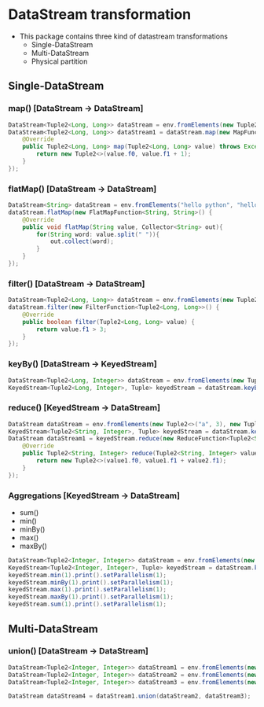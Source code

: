 # DataStream transformation
* This package contains three kind of datastream transformations
    * Single-DataStream
    * Multi-DataStream
    * Physical partition
## Single-DataStream
### map() [DataStream -> DataStream]
```java
DataStream<Tuple2<Long, Long>> dataStream = env.fromElements(new Tuple2<>(1L, 2L), new Tuple2<>(1L, 2L), new Tuple2<>(1L, 2L), new Tuple2<>(1L, 2L));
DataStream<Tuple2<Long, Long>> dataStream1 = dataStream.map(new MapFunction<Tuple2<Long, Long>, Tuple2<Long, Long>>() {
    @Override
    public Tuple2<Long, Long> map(Tuple2<Long, Long> value) throws Exception {
        return new Tuple2<>(value.f0, value.f1 + 1);
    }
});
```
### flatMap() [DataStream -> DataStream]
```java
DataStream<String> dataStream = env.fromElements("hello python", "hello java", "hello scala", "hello c++");
dataStream.flatMap(new FlatMapFunction<String, String>() {
    @Override
    public void flatMap(String value, Collector<String> out){
        for(String word: value.split(" ")){
            out.collect(word);
        }
    }
});
```
### filter() [DataStream -> DataStream]
```java
DataStream<Tuple2<Long, Long>> dataStream = env.fromElements(new Tuple2<>(1L, 2L), new Tuple2<>(1L, 3L), new Tuple2<>(1L, 4L), new Tuple2<>(1L, 5L));
dataStream.filter(new FilterFunction<Tuple2<Long, Long>>() {
    @Override
    public boolean filter(Tuple2<Long, Long> value) {
        return value.f1 > 3;
    }
});
```
### keyBy() [DataStream -> KeyedStream]
```java
DataStream<Tuple2<Long, Integer>> dataStream = env.fromElements(new Tuple2<>(1L, 1), new Tuple2<>(2L, 2), new Tuple2<>(3L, 1), new Tuple2<>(4L, 8));
KeyedStream<Tuple2<Long, Integer>, Tuple> keyedStream = dataStream.keyBy(1);
```
### reduce() [KeyedStream -> DataStream]
```java
DataStream dataStream = env.fromElements(new Tuple2<>("a", 3), new Tuple2<>("d", 1), new Tuple2<>("c", 1), new Tuple2<>("a", 2), new Tuple2<>("c", 3));
KeyedStream<Tuple2<String, Integer>, Tuple> keyedStream = dataStream.keyBy(0);
DataStream dataStream1 = keyedStream.reduce(new ReduceFunction<Tuple2<String, Integer>>() {
    @Override
    public Tuple2<String, Integer> reduce(Tuple2<String, Integer> value1, Tuple2<String, Integer> value2) throws Exception {
        return new Tuple2<>(value1.f0, value1.f1 + value2.f1);
    }
});
```
### Aggregations [KeyedStream -> DataStream]
* sum()
* min()
* minBy()
* max()
* maxBy()
```java
DataStream<Tuple2<Integer, Integer>> dataStream = env.fromElements(new Tuple2<>(1, 8), new Tuple2<>(2, 1), new Tuple2<>(2, 4), new Tuple2<>(1, 3));
KeyedStream<Tuple2<Integer, Integer>, Tuple> keyedStream = dataStream.keyBy(0);
keyedStream.min(1).print().setParallelism(1);
keyedStream.minBy(1).print().setParallelism(1);
keyedStream.max(1).print().setParallelism(1);
keyedStream.maxBy(1).print().setParallelism(1);
keyedStream.sum(1).print().setParallelism(1);
```
## Multi-DataStream
### union() [DataStream -> DataStream]
```java
DataStream<Tuple2<Integer, Integer>> dataStream1 = env.fromElements(new Tuple2<>(1, 8), new Tuple2<>(2, 1), new Tuple2<>(2, 4), new Tuple2<>(1, 3));
DataStream<Tuple2<Integer, Integer>> dataStream2 = env.fromElements(new Tuple2<>(2, 8), new Tuple2<>(3, 1), new Tuple2<>(3, 4), new Tuple2<>(2, 3));
DataStream<Tuple2<Integer, Integer>> dataStream3 = env.fromElements(new Tuple2<>(3, 8), new Tuple2<>(4, 1), new Tuple2<>(4, 4), new Tuple2<>(3, 3));

DataStream dataStream4 = dataStream1.union(dataStream2, dataStream3);
```